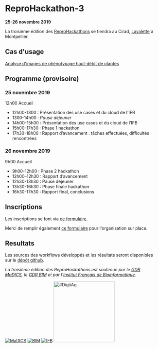 # ReproHackathon-3

**25-26 novembre 2019**

La troisième édition des [ReproHackathons](index.md) se tiendra au Cirad, [Lavalette](https://http://cartes.cirad.fr//) à Montpellier.

## Cas d'usage

[Analyse d'images de phénotypage haut-débit de plantes](hackathon_3.md)

## Programme (provisoire)

### 25 novembre 2019

12h00 Accueil

* 12h00-1300 : Présentation des use cases et du cloud de l'IFB
* 1300-14h00 : *Pause déjeuner*
* 14h00-15h00 : Présentation des use cases et du cloud de l’IFB
* 15h00-17h30 : Phase 1 hackathon
* 17h30-18h00 : Rapport d’avancement : tâches effectuées, difficultés rencontrées

### 26 novembre 2019

9h00 Accueil

* 9h00-12h00 : Phase 2 hackathon
* 12h00–12h30 : Rapport d’avancement
* 12h30-13h30 : Pause déjeuner
* 13h30-16h30 : Phase finale hackathon
* 16h30-17h30 : Rapport final, conclusions

## Inscriptions

Les inscriptions se font via [ce formulaire](http://www.madics.fr/manifestations/organisation/inscription/?manif=1567779026.5358).

Merci de remplir également [ce formulaire](https://framaforms.org/reprohackathon-3-1568983223) pour l'organisation sur place.

## Resultats

Les sources des workflows développés et les résultats seront disponibles sur le [dépôt github](https://github.com/IFB-ElixirFr/ReproHackathon/tree/master/reprohackathon3).


*La troisième édition des ReproHackathons est soutenue par le [GDR MaDICS](https://www.madics.fr), le [GDR BIM](http://www.gdr-bim.cnrs.fr) et par l'[Institut Français de Bioinformatique](http://www.france-bioinformatique.fr).*

[![MaDICS](https://ifb-elixirfr.github.io/ReproHackathon/logo-madics.png)](http://www.madics.fr/) [![BIM](https://ifb-elixirfr.github.io/ReproHackathon/logo-gdrbim-web.jpg)](http://www.gdr-bim.cnrs.fr/) [![IFB](https://ifb-elixirfr.github.io/ReproHackathon/logo-ifb.png)](https://www.france-bioinformatique.fr/fr) [<img src="https://ifb-elixirfr.github.io/ReproHackathon/logoDigitAg-reserve.png" alt="#DigitAg" width="200"/>](https://www.hdigitag.fr/fr/)
